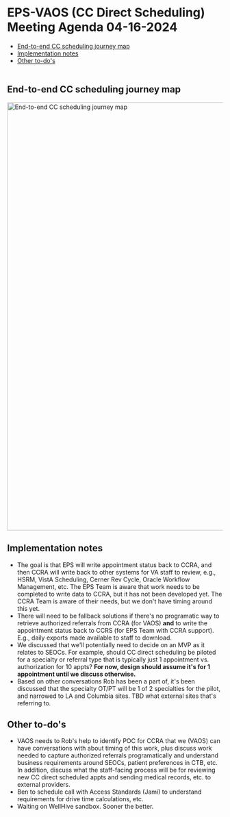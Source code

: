 # EPS-VAOS (CC Direct Scheduling) Meeting Agenda 04-16-2024

- [End-to-end CC scheduling journey map](#end--to--end-cc-sheduling-journey-map)
- [Implementation notes](#implementation-notes)
- [Other to-do's](#other-to-dos)
<br><br>  
## End-to-end CC scheduling journey map 

<img width="1000" alt="End-to-end CC scheduling journey map" src="https://github.com/department-of-veterans-affairs/va.gov-team/assets/101129355/ed14bda5-c9d4-49b4-a1ae-067f4029a7fb">

## Implementation notes

- The goal is that EPS will write appointment status back to CCRA, and then CCRA will write back to other systems for VA staff to review, e.g., HSRM, VistA Scheduling, Cerner Rev Cycle, Oracle Workflow Management, etc. The EPS Team is aware that work needs to be completed to write data to CCRA, but it has not been developed yet. The CCRA Team is aware of their needs, but we don't have timing around this yet.
- There will need to be fallback solutions if there's no programatic way to retrieve authorized referrals from CCRA (for VAOS) **and** to write the appointment status back to CCRS (for EPS Team with CCRA support). E.g., daily exports made available to staff to download.
- We discussed that we'll potentially need to decide on an MVP as it relates to SEOCs. For example, should CC direct scheduling be piloted for a specialty or referral type that is typically just 1 appointment vs. authorization for 10 appts? **For now, design should assume it's for 1 appointment until we discuss otherwise.**
- Based on other conversations Rob has been a part of, it's been discussed that the specialty OT/PT will be 1 of 2 specialties for the pilot, and narrowed to LA and Columbia sites. TBD what external sites that's referring to. 

## Other to-do's
- VAOS needs to Rob's help to identify POC for CCRA that we (VAOS) can have conversations with about timing of this work, plus discuss work needed to capture authorized referrals programatically and understand business requirements around SEOCs, patient preferences in CTB, etc. In addition, discuss what the staff-facing process will be for reviewing new CC direct scheduled appts and sending medical records, etc. to external providers.
- Ben to schedule call with Access Standards (Jami) to understand requirements for drive time calculations, etc.
- Waiting on WellHive sandbox. Sooner the better. 
